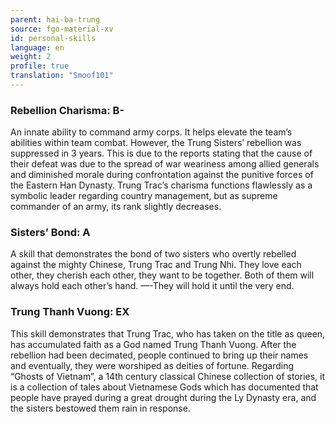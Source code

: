 ```yaml
---
parent: hai-ba-trung
source: fgo-material-xv
id: personal-skills
language: en
weight: 2
profile: true
translation: "Smoof101"
---
```


### Rebellion Charisma: B-

An innate ability to command army corps. It helps elevate the team’s abilities within team combat.
However, the Trung Sisters’ rebellion was suppressed in 3 years.
This is due to the reports stating that the cause of their defeat was due to the spread of war weariness among allied generals and diminished morale during confrontation against the punitive forces of the Eastern Han Dynasty.
Trung Trac’s charisma functions flawlessly as a symbolic leader regarding country management, but as supreme commander of an army, its rank slightly decreases.

### Sisters’ Bond: A

A skill that demonstrates the bond of two sisters who overtly rebelled against the mighty Chinese, Trung Trac and Trung Nhi.
They love each other, they cherish each other, they want to be together.
Both of them will always hold each other’s hand.
—-They will hold it until the very end.

### Trung Thanh Vuong: EX

This skill demonstrates that Trung Trac, who has taken on the title as queen, has accumulated faith as a God named Trung Thanh Vuong.
After the rebellion had been decimated, people continued to bring up their names and eventually, they were worshiped as deities of fortune.
Regarding “Ghosts of Vietnam”, a 14th century classical Chinese collection of stories, it is a collection of tales about Vietnamese Gods which has documented that people have prayed during a great drought during the Ly Dynasty era, and the sisters bestowed them rain in response.
